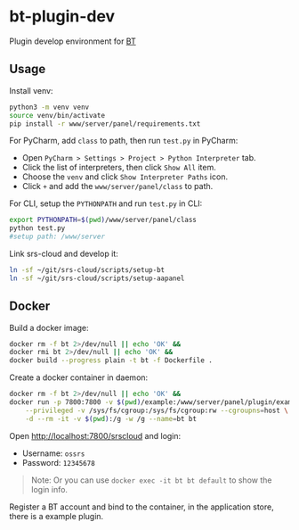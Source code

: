 # bt-plugin-dev

Plugin develop environment for [BT](https://bt.cn)

## Usage

Install venv:

```bash
python3 -m venv venv
source venv/bin/activate
pip install -r www/server/panel/requirements.txt
```

For PyCharm, add `class` to path, then run `test.py` in PyCharm:

* Open `PyCharm > Settings > Project > Python Interpreter` tab.
* Click the list of interpreters, then click `Show All` item.
* Choose the `venv` and click `Show Interpreter Paths` icon.
* Click `+` and add the `www/server/panel/class` to path.

For CLI, setup the `PYTHONPATH` and run `test.py` in CLI:

```bash
export PYTHONPATH=$(pwd)/www/server/panel/class
python test.py
#setup path: /www/server
```

Link srs-cloud and develop it:

```bash
ln -sf ~/git/srs-cloud/scripts/setup-bt
ln -sf ~/git/srs-cloud/scripts/setup-aapanel
```

## Docker

Build a docker image:

```bash
docker rm -f bt 2>/dev/null || echo 'OK' &&
docker rmi bt 2>/dev/null || echo 'OK' &&
docker build --progress plain -t bt -f Dockerfile .
```

Create a docker container in daemon:

```bash
docker rm -f bt 2>/dev/null || echo 'OK' &&
docker run -p 7800:7800 -v $(pwd)/example:/www/server/panel/plugin/example \
    --privileged -v /sys/fs/cgroup:/sys/fs/cgroup:rw --cgroupns=host \
    -d --rm -it -v $(pwd):/g -w /g --name=bt bt
```

Open [http://localhost:7800/srscloud](http://localhost:7800/srscloud) and login:

* Username: `ossrs`
* Password: `12345678`

> Note: Or you can use `docker exec -it bt bt default` to show the login info.

Register a BT account and bind to the container, in the application store, there is a example plugin.

